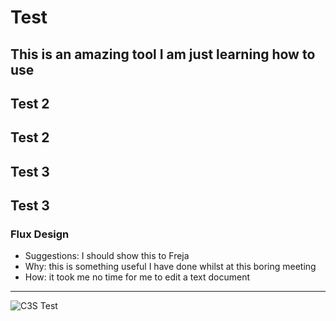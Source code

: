 # Test

This is an amazing tool I am just learning how to use
---

## Test 2

Test 2
---

## Test 3

Test 3
---


### Flux Design

- Suggestions: I should show this to Freja
- Why: this is something useful I have done whilst at this boring meeting
- How: it took me no time for me to edit a text document
---

![C3S Test](https://cds.climate.copernicus.eu/)
